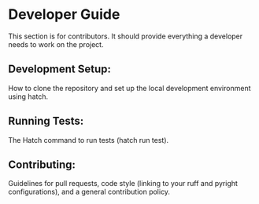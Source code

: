 # Developer Guide

This section is for contributors. It should provide everything a developer needs to work on the project.

## Development Setup:

How to clone the repository and set up the local development environment using hatch.

## Running Tests:

The Hatch command to run tests (hatch run test).

## Contributing:

Guidelines for pull requests, code style (linking to your ruff and pyright configurations), and a general contribution policy.
